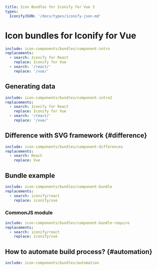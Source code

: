 ```yaml
title: Icon Bundles for Iconify for Vue 3
types:
  IconifyJSON: '/docs/types/iconify-json.md'
```

# Icon bundles for Iconify for Vue

```yaml
include: icon-components/bundles/component-intro
replacements:
  - search: Iconify for React
    replace: Iconify for Vue
  - search: '/react/'
    replace: '/vue/'
```

## Generating data

```yaml
include: icon-components/bundles/component-intro2
replacements:
  - search: Iconify for React
    replace: Iconify for Vue
  - search: '/react/'
    replace: '/vue/'
```

## Difference with SVG framework {#difference}

```yaml
include: icon-components/bundles/component-differences
replacements:
  - search: React
    replace: Vue
```

## Bundle example

```yaml
include: icon-components/bundles/component-bundle
replacements:
  - search: iconify/react
    replace: iconify/vue
```

### CommonJS module

```yaml
include: icon-components/bundles/component-bundle-require
replacements:
  - search: iconify/react
    replace: iconify/vue
```

## How to automate build process? {#automation}

```yaml
include: icon-components/bundles/automation
```
